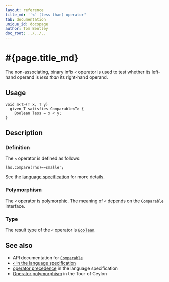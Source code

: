 ```yaml
---
layout: reference
title_md: '`<` (less than) operator'
tab: documentation
unique_id: docspage
author: Tom Bentley
doc_root: ../../..
---
```


# #{page.title_md}

The non-associating, binary infix `<` operator is used to test whether its left-hand 
operand is *less than* its right-hand operand.

## Usage 

<!-- try: -->
    void m<T>(T x, T y) 
      given T satisfies Comparable<T> {
        Boolean less = x < y;
    }

## Description

### Definition

The `<` operator is defined as follows:

<!-- check:none -->
<!-- try: -->
    lhs.compare(rhs)==smaller;

See the [language specification](#{site.urls.spec_current}#equalitycomparison) for more details.

### Polymorphism

The `<` operator is [polymorphic](#{page.doc_root}/reference/operator/operator-polymorphism). 
The meaning of `<` depends on the 
[`Comparable`](#{site.urls.apidoc_1_0}/Comparable.type.html) interface. 

### Type

The result type of the `<` operator is [`Boolean`](#{site.urls.apidoc_1_0}/Boolean.type.html).

## See also

* API documentation for [`Comparable`](#{site.urls.apidoc_1_0}/Comparable.type.html)
* [`<` in the language specification](#{site.urls.spec_current}#equalitycomparison)
* [operator precedence](#{site.urls.spec_current}#operatorprecedence) in the 
  language specification
* [Operator polymorphism](#{page.doc_root}/tour/language-module/#operator_polymorphism) 
  in the Tour of Ceylon

